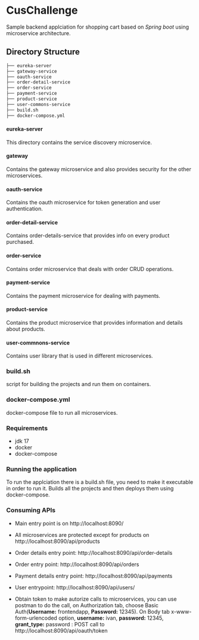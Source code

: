 # CusChallenge

Sample backend applciation for shopping cart based on *Spring boot* using microservice architecture.

## Directory Structure
```bash
├── eureka-server
├── gateway-service
├── oauth-service
├── order-detail-service
├── order-service
├── payment-service
├── product-service
├── user-commons-service
├── build.sh
├── docker-compose.yml
```



#### eureka-server 
This directory contains the service discovery microservice.

#### gateway 
Contains the gateway microservice and also provides security for the other microservices.

#### oauth-service
Contains the oauth microservice for token generation and user authentication.

#### order-detail-service
Contains order-details-service that provides info on every product purchased.

#### order-service
Contains order microservice that deals with order CRUD operations.

#### payment-service
Contains the payment microservice for dealing with payments.

#### product-service
Contains the product microservice that provides information and details about products.

#### user-commnons-service
Contains user library that is used in different microservices.


### build.sh
script for building the projects and run them on containers.


### docker-compose.yml
docker-compose file to run all microservices.

### Requirements

* jdk 17
* docker
* docker-compose

### Running  the application
To run the applciation there is a build.sh file, you need to make it executable in order to run it. Builds all the projects and then deploys them using docker-compose.

### Consuming APIs

* Main entry point is on http://localhost:8090/
* All microservices are protected except for products on http://localhost:8090/api/products
* Order details entry point: http://localhost:8090/api/order-details
* Order entry point: http://localhost:8090/api/orders
* Payment details entry point: http://localhost:8090/api/payments
* User entrypoint: http://localhost:8090/api/users/

* Obtain token to make autorize calls to microservices, you can use postman to do the call, on Authorization tab, choose Basic Auth(**Username:** frontendapp, **Password:** 12345). On Body tab x-www-form-urlencoded option, **username:** ivan, **password:** 12345, **grant_type:** password : POST call to http://localhost:8090/api/oauth/token
